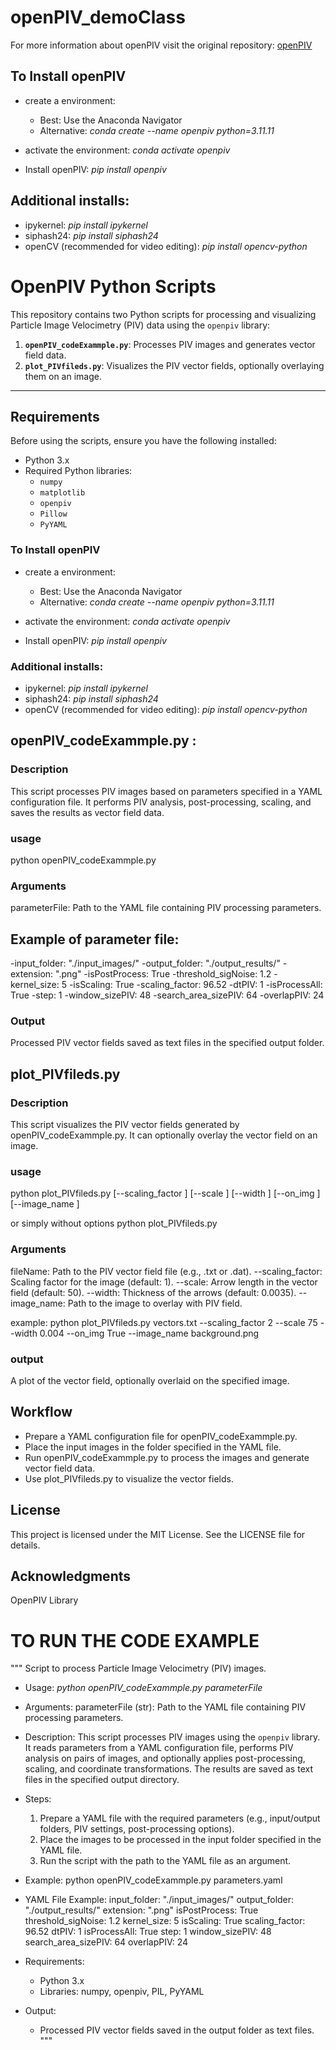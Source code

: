 # openPIV_demoClass

For more information about openPIV visit the original repository: [openPIV](https://github.com/OpenPIV/openpiv-python)

## To Install openPIV
* create a environment:
  * Best: Use the Anaconda Navigator
  * Alternative:
    _conda create --name openpiv python=3.11.11_
* activate the environment:
    _conda activate openpiv_

* Install openPIV: _pip install openpiv_

## Additional installs:

* ipykernel: _pip install ipykernel_
* siphash24: _pip install siphash24_
* openCV (recommended for video editing): _pip install opencv-python_


# OpenPIV Python Scripts

This repository contains two Python scripts for processing and visualizing Particle Image Velocimetry (PIV) data using the `openpiv` library:

1. **`openPIV_codeExammple.py`**: Processes PIV images and generates vector field data.
2. **`plot_PIVfileds.py`**: Visualizes the PIV vector fields, optionally overlaying them on an image.

---

## Requirements

Before using the scripts, ensure you have the following installed:
- Python 3.x
- Required Python libraries:
  - `numpy`
  - `matplotlib`
  - `openpiv`
  - `Pillow`
  - `PyYAML`
 
### To Install openPIV
* create a environment:
  * Best: Use the Anaconda Navigator
  * Alternative:
    _conda create --name openpiv python=3.11.11_
* activate the environment:
    _conda activate openpiv_

* Install openPIV: _pip install openpiv_

### Additional installs:

* ipykernel: _pip install ipykernel_
* siphash24: _pip install siphash24_
* openCV (recommended for video editing): _pip install opencv-python_


## openPIV_codeExammple.py :
### Description
This script processes PIV images based on parameters specified in a YAML configuration file. It performs PIV analysis, post-processing, scaling, and saves the results as vector field data.

### usage
python openPIV_codeExammple.py <parameterFile>


### Arguments
parameterFile: Path to the YAML file containing PIV processing parameters.

## Example of parameter file:

-input_folder: "./input_images/"
-output_folder: "./output_results/"
-extension: ".png"
-isPostProcess: True
-threshold_sigNoise: 1.2
-kernel_size: 5
-isScaling: True
-scaling_factor: 96.52
-dtPIV: 1
-isProcessAll: True
-step: 1
-window_sizePIV: 48
-search_area_sizePIV: 64
-overlapPIV: 24

### Output
Processed PIV vector fields saved as text files in the specified output folder.

## plot_PIVfileds.py

### Description
This script visualizes the PIV vector fields generated by openPIV_codeExammple.py. It can optionally overlay the vector field on an image.

### usage
python plot_PIVfileds.py <fileName> [--scaling_factor <float>] [--scale <float>] 
                         [--width <float>] [--on_img <bool>] [--image_name <str>]

or simply without options
python plot_PIVfileds.py <fileName> 

### Arguments

fileName: Path to the PIV vector field file (e.g., .txt or .dat).
--scaling_factor: Scaling factor for the image (default: 1).
--scale: Arrow length in the vector field (default: 50).
--width: Thickness of the arrows (default: 0.0035).
--image_name: Path to the image to overlay with PIV field.

example: 
python plot_PIVfileds.py vectors.txt --scaling_factor 2 --scale 75 --width 0.004 --on_img True --image_name background.png

### output
A plot of the vector field, optionally overlaid on the specified image.

## Workflow
* Prepare a YAML configuration file for openPIV_codeExammple.py.
* Place the input images in the folder specified in the YAML file.
* Run openPIV_codeExammple.py to process the images and generate vector field data.
* Use plot_PIVfileds.py to visualize the vector fields.

## License
This project is licensed under the MIT License. See the LICENSE file for details.

## Acknowledgments
OpenPIV Library























# TO RUN THE CODE EXAMPLE
"""
Script to process Particle Image Velocimetry (PIV) images.

* Usage:
   _python openPIV_codeExammple.py parameterFile_

* Arguments:
    parameterFile (str): Path to the YAML file containing PIV processing parameters.

* Description:
    This script processes PIV images using the `openpiv` library. It reads parameters 
    from a YAML configuration file, performs PIV analysis on pairs of images, and 
    optionally applies post-processing, scaling, and coordinate transformations. 
    The results are saved as text files in the specified output directory.

* Steps:
    1. Prepare a YAML file with the required parameters (e.g., input/output folders, 
       PIV settings, post-processing options).
    2. Place the images to be processed in the input folder specified in the YAML file.
    3. Run the script with the path to the YAML file as an argument.

* Example:
    python openPIV_codeExammple.py parameters.yaml

* YAML File Example:
    input_folder: "./input_images/"
    output_folder: "./output_results/"
    extension: ".png"
    isPostProcess: True
    threshold_sigNoise: 1.2
    kernel_size: 5
    isScaling: True
    scaling_factor: 96.52
    dtPIV: 1
    isProcessAll: True
    step: 1
    window_sizePIV: 48
    search_area_sizePIV: 64
    overlapPIV: 24

* Requirements:
    - Python 3.x
    - Libraries: numpy, openpiv, PIL, PyYAML

* Output:
    - Processed PIV vector fields saved in the output folder as text files.
"""

